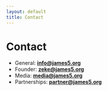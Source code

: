 ```yaml
---
layout: default
title: Contact
---
```


# Contact
- General: **info@james5.org**
- Founder: **zeke@james5.org**
- Media: **media@james5.org**
- Partnerships: **partner@james5.org**
